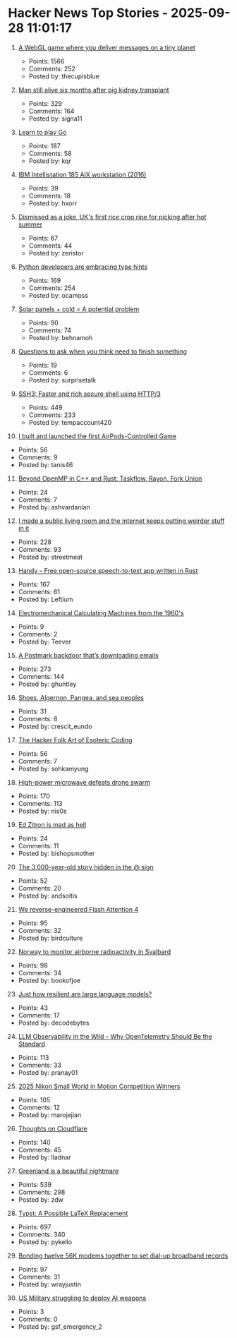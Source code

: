 # Hacker News Top Stories - 2025-09-28 11:01:17

1. [A WebGL game where you deliver messages on a tiny planet](https://messenger.abeto.co/)
   - Points: 1566
   - Comments: 252
   - Posted by: thecupisblue

2. [Man still alive six months after pig kidney transplant](https://www.nature.com/articles/d41586-025-02851-w)
   - Points: 329
   - Comments: 164
   - Posted by: signa11

3. [Learn to play Go](https://online-go.com/learn-to-play-go)
   - Points: 187
   - Comments: 58
   - Posted by: kqr

4. [IBM Intellistation 185 AIX workstation (2016)](http://www.ibmfiles.com/pages/intellipower185.htm)
   - Points: 39
   - Comments: 18
   - Posted by: hxorr

5. [Dismissed as a joke, UK's first rice crop ripe for picking after hot summer](https://www.bbc.co.uk/news/articles/c1wgeq702dyo)
   - Points: 67
   - Comments: 44
   - Posted by: zeristor

6. [Python developers are embracing type hints](https://pyrefly.org/blog/why-typed-python/)
   - Points: 169
   - Comments: 254
   - Posted by: ocamoss

7. [Solar panels + cold = A potential problem](https://www.linspyre.com/ecoholics/temps.html)
   - Points: 90
   - Comments: 74
   - Posted by: behnamoh

8. [Questions to ask when you think need to finish something](https://cassidoo.co/post/questions-when-i-need-to-finish-something/)
   - Points: 19
   - Comments: 6
   - Posted by: surprisetalk

9. [SSH3: Faster and rich secure shell using HTTP/3](https://github.com/francoismichel/ssh3)
   - Points: 449
   - Comments: 233
   - Posted by: tempaccount420

10. [I built and launched the first AirPods-Controlled Game](https://apps.apple.com/us/app/ridepods-race-with-head/id6752268828)
   - Points: 56
   - Comments: 9
   - Posted by: tanis46

11. [Beyond OpenMP in C++ and Rust: Taskflow, Rayon, Fork Union](https://ashvardanian.com/posts/beyond-openmp-in-cpp-rust/)
   - Points: 24
   - Comments: 7
   - Posted by: ashvardanian

12. [I made a public living room and the internet keeps putting weirder stuff in it](https://www.theroom.lol)
   - Points: 228
   - Comments: 93
   - Posted by: streetmeat

13. [Handy – Free open-source speech-to-text app written in Rust](https://handy.computer/)
   - Points: 167
   - Comments: 61
   - Posted by: Leftium

14. [Electromechanical Calculating Machines from the 1960's](https://www.mortati.com/glusker/elecmech/index.htm)
   - Points: 9
   - Comments: 2
   - Posted by: Teever

15. [A Postmark backdoor that’s downloading emails](https://www.koi.security/blog/postmark-mcp-npm-malicious-backdoor-email-theft)
   - Points: 273
   - Comments: 144
   - Posted by: ghuntley

16. [Shoes, Algernon, Pangea, and sea peoples](https://dynomight.net/shorts-5/)
   - Points: 31
   - Comments: 8
   - Posted by: crescit_eundo

17. [The Hacker Folk Art of Esoteric Coding](https://thereader.mitpress.mit.edu/the-hacker-folk-art-of-esoteric-coding/)
   - Points: 56
   - Comments: 7
   - Posted by: sohkamyung

18. [High-power microwave defeats drone swarm](https://www.epirusinc.com/press-releases/epirus-leonidas-high-power-microwave-defeats-49-drone-swarm-100-of-drones-flown-at-live-fire-demonstration)
   - Points: 170
   - Comments: 113
   - Posted by: nis0s

19. [Ed Zitron is mad as hell](https://www.ft.com/content/4c8d6420-d088-4660-8973-c4996cd990fb)
   - Points: 24
   - Comments: 11
   - Posted by: bishopsmother

20. [The 3,000-year-old story hidden in the @ sign](https://www.bbc.com/future/article/20250923-the-3000-year-old-story-hidden-in-your-keyboard)
   - Points: 52
   - Comments: 20
   - Posted by: andsoitis

21. [We reverse-engineered Flash Attention 4](https://modal.com/blog/reverse-engineer-flash-attention-4)
   - Points: 95
   - Comments: 32
   - Posted by: birdculture

22. [Norway to monitor airborne radioactivity in Svalbard](https://www.highnorthnews.com/en/norway-monitor-airborne-radioactivity-svalbard)
   - Points: 98
   - Comments: 34
   - Posted by: bookofjoe

23. [Just how resilient are large language models?](https://www.rdrocket.com/blog/just-how-resilient-are-large-language-models)
   - Points: 43
   - Comments: 17
   - Posted by: decodebytes

24. [LLM Observability in the Wild – Why OpenTelemetry Should Be the Standard](https://signoz.io/blog/llm-observability-opentelemetry/)
   - Points: 113
   - Comments: 33
   - Posted by: pranay01

25. [2025 Nikon Small World in Motion Competition Winners](https://www.nikonsmallworld.com/galleries/2025-small-world-in-motion-competition)
   - Points: 105
   - Comments: 12
   - Posted by: marojejian

26. [Thoughts on Cloudflare](https://xn--gckvb8fzb.com/thoughts-on-cloudflare/)
   - Points: 140
   - Comments: 45
   - Posted by: lladnar

27. [Greenland is a beautiful nightmare](https://matduggan.com/greenland-is-a-beautiful-nightmare/)
   - Points: 539
   - Comments: 298
   - Posted by: zdw

28. [Typst: A Possible LaTeX Replacement](https://lwn.net/Articles/1037577/)
   - Points: 697
   - Comments: 340
   - Posted by: pykello

29. [Bonding twelve 56K modems together to set dial-up broadband records](https://www.tomshardware.com/networking/enthusiasts-bond-twelve-56k-dial-up-modems-together-to-set-dial-up-broadband-records-a-dozen-screeching-boxes-achieve-record-668-kbps-download-speeds)
   - Points: 97
   - Comments: 31
   - Posted by: wrayjustin

30. [US Military struggling to deploy AI weapons](https://www.msn.com/en-us/money/companies/us-military-is-struggling-to-deploy-ai-weapons/ar-AA1NoiNK)
   - Points: 3
   - Comments: 0
   - Posted by: gsf_emergency_2

